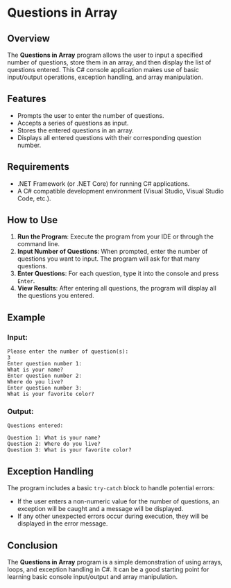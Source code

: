 # Questions in Array

## Overview
The **Questions in Array** program allows the user to input a specified number of questions, store them in an array, and then display the list of questions entered. This C# console application makes use of basic input/output operations, exception handling, and array manipulation.

## Features
- Prompts the user to enter the number of questions.
- Accepts a series of questions as input.
- Stores the entered questions in an array.
- Displays all entered questions with their corresponding question number.

## Requirements
- .NET Framework (or .NET Core) for running C# applications.
- A C# compatible development environment (Visual Studio, Visual Studio Code, etc.).

## How to Use
1. **Run the Program**: Execute the program from your IDE or through the command line.
2. **Input Number of Questions**: When prompted, enter the number of questions you want to input. The program will ask for that many questions.
3. **Enter Questions**: For each question, type it into the console and press `Enter`.
4. **View Results**: After entering all questions, the program will display all the questions you entered.

## Example
### Input:
```
Please enter the number of question(s): 
3
Enter question number 1: 
What is your name?
Enter question number 2: 
Where do you live?
Enter question number 3: 
What is your favorite color?
```

### Output:
```
Questions entered: 

Question 1: What is your name?
Question 2: Where do you live?
Question 3: What is your favorite color?
```

## Exception Handling
The program includes a basic `try-catch` block to handle potential errors:
- If the user enters a non-numeric value for the number of questions, an exception will be caught and a message will be displayed.
- If any other unexpected errors occur during execution, they will be displayed in the error message.

## Conclusion
The **Questions in Array** program is a simple demonstration of using arrays, loops, and exception handling in C#. It can be a good starting point for learning basic console input/output and array manipulation.
